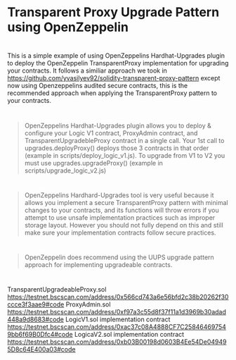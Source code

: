 # Transparent Proxy Upgrade Pattern using OpenZeppelin
#
This is a simple example of using OpenZeppelins Hardhat-Upgrades plugin to deploy the OpenZeppelin TransparentProxy implementation for upgrading your contracts. It follows a similiar approach we took in https://github.com/yvasilyev92/solidity-transparent-proxy-pattern except now using Openzeppelins audited secure contracts, this is the recommended approach when applying the TransparentProxy pattern to your contracts. 
#
> OpenZeppelins Hardhat-Upgrades plugin allows you to deploy & configure your Logic V1 contract, ProxyAdmin contract, and TransparentUpgradebleProxy contract in a single call. Your 1st call to upgrades.deployProxy() deploys those 3 contracts in that order (example in scripts/deploy_logic_v1.js). To upgrade from V1 to V2 you must use upgrades.upgradeProxy() (example in scripts/upgrade_logic_v2.js)
#
> OpenZeppelins Hardhard-Upgrades tool is very useful because it allows you implement a secure TransparentProxy pattern with minimal changes to your contracts, and its functions will throw errors if you attempt to use unsafe implementation practices such as improper storage layout. However you should not fully depend on this and still make sure your implementation contracts follow secure practices.
#
> OpenZeppelin does recommend using the UUPS upgrade pattern approach for implementing upgradeable contracts.
# 
TransparentUpgradeableProxy.sol
https://testnet.bscscan.com/address/0x566cd743a6e56bfd2c38b20262f30ccce3f3aae9#code
ProxyAdmin.sol
https://testnet.bscscan.com/address/0xf97a3c55d8f37f11a1d3969b30adad448a9d8683#code
LogicV1.sol implementation contract
https://testnet.bscscan.com/address/0xac37c08A4888CF7C258464697549bb6f69B0Dfc4#code
LogicaV2.sol implementation contract
https://testnet.bscscan.com/address/0xb03B00198d0603B4Ee54De049495D8c64E400a03#code